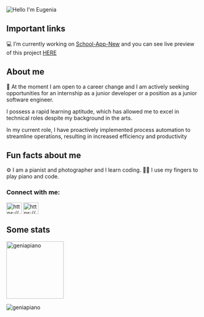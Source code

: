 <img alt="Hello I'm Eugenia" align="center" src="https://readme-typing-svg.demolab.com?font=Fira+Code&size=19&pause=1000&color=A66FFF&center=false&vCenter=true&width=435&lines=Hello+I'm+Eugenia">





## Important links

💻 I’m currently working on [School-App-New](https://github.com/GeniaPiano/school-app-new)  and you can see live preview of this project [HERE](https://menager.networkmanager.pl/)
## About me

🔭 At the moment I am open to a career change and I am actively seeking opportunities for an internship as a junior developer or a position as a junior software engineer. 

I possess a rapid learning aptitude, which has allowed me to excel in technical roles despite my background in the arts.

In my current role, I have proactively implemented process automation to streamline operations, resulting in increased efficiency and productivity

## Fun facts about me 
⚙ I am a pianist and photographer and I learn coding.
🐱‍👤 I use my fingers to play piano and code.

<h3 align="left">Connect with me:</h3>
<p align="left">
<a href="https://linkedin.com/in/https://www.linkedin.com/in/eugenia-kwon-kominek-5892a3242/.kwonkominek" target="blank"><img align="center" src="https://raw.githubusercontent.com/rahuldkjain/github-profile-readme-generator/master/src/images/icons/Social/linked-in-alt.svg" alt="https://www.linkedin.com/in/eugenia-kwon-kominek-5892a3242/.kwonkominek" height="30" width="40" /></a>
<a href="https://fb.com/https://www.facebook.com/zenia.kwonkominek" target="blank"><img align="center" src="https://raw.githubusercontent.com/rahuldkjain/github-profile-readme-generator/master/src/images/icons/Social/facebook.svg" alt="https://www.facebook.com/zenia.kwonkominek" height="30" width="40" /></a>
</p>




## Some stats

<span>
<img  height="150px" src="https://github-readme-stats.vercel.app/api/top-langs?username=geniapiano&show_icons=true&locale=en&layout=compact&theme=transparent" alt="geniapiano" /> 
</span>


<p align="left"> <img src="https://komarev.com/ghpvc/?username=geniapiano&label=Profile%20views&color=0e75b6&style=flat" alt="geniapiano" /> </p>
